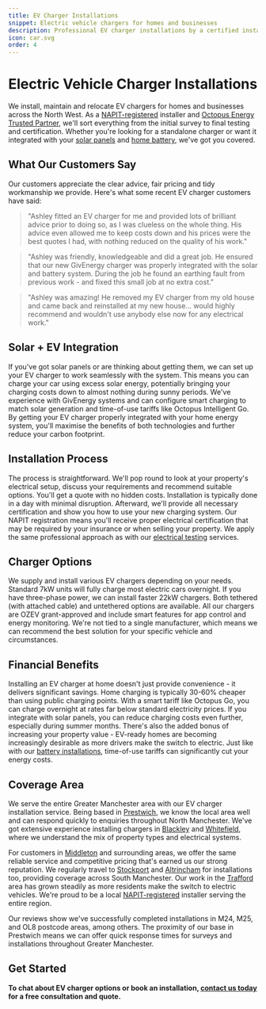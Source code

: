 ```yaml
---
title: EV Charger Installations
snippet: Electric vehicle chargers for homes and businesses
description: Professional EV charger installations by a certified installer in North Manchester. Includes relocation services and integration with solar panels and home batteries.
icon: car.svg
order: 4
---
```


# Electric Vehicle Charger Installations

We install, maintain and relocate EV chargers for homes and businesses across the North West. As a [NAPIT-registered](/accreditations/napit/) installer and [Octopus Energy Trusted Partner](/accreditations/octopus-trusted-partner/), we'll sort everything from the initial survey to final testing and certification. Whether you're looking for a standalone charger or want it integrated with your [solar panels](/services/solar-and-battery-installations/) and [home battery](/services/home-battery-installations/), we've got you covered.

## What Our Customers Say

Our customers appreciate the clear advice, fair pricing and tidy workmanship we provide. Here's what some recent EV charger customers have said:

> "Ashley fitted an EV charger for me and provided lots of brilliant advice prior to doing so, as I was clueless on the whole thing. His advice even allowed me to keep costs down and his prices were the best quotes I had, with nothing reduced on the quality of his work."

> "Ashley was friendly, knowledgeable and did a great job. He ensured that our new GivEnergy charger was properly integrated with the solar and battery system. During the job he found an earthing fault from previous work - and fixed this small job at no extra cost."

> "Ashley was amazing! He removed my EV charger from my old house and came back and reinstalled at my new house... would highly recommend and wouldn't use anybody else now for any electrical work."

## Solar + EV Integration

If you've got solar panels or are thinking about getting them, we can set up your EV charger to work seamlessly with the system. This means you can charge your car using excess solar energy, potentially bringing your charging costs down to almost nothing during sunny periods. We've experience with GivEnergy systems and can configure smart charging to match solar generation and time-of-use tariffs like Octopus Intelligent Go. By getting your EV charger properly integrated with your home energy system, you'll maximise the benefits of both technologies and further reduce your carbon footprint.

## Installation Process

The process is straightforward. We'll pop round to look at your property's electrical setup, discuss your requirements and recommend suitable options. You'll get a quote with no hidden costs. Installation is typically done in a day with minimal disruption. Afterward, we'll provide all necessary certification and show you how to use your new charging system. Our NAPIT registration means you'll receive proper electrical certification that may be required by your insurance or when selling your property. We apply the same professional approach as with our [electrical testing](/services/electrical-testing/) services.

## Charger Options

We supply and install various EV chargers depending on your needs. Standard 7kW units will fully charge most electric cars overnight. If you have three-phase power, we can install faster 22kW chargers. Both tethered (with attached cable) and untethered options are available. All our chargers are OZEV grant-approved and include smart features for app control and energy monitoring. We're not tied to a single manufacturer, which means we can recommend the best solution for your specific vehicle and circumstances.

## Financial Benefits

Installing an EV charger at home doesn't just provide convenience - it delivers significant savings. Home charging is typically 30-60% cheaper than using public charging points. With a smart tariff like Octopus Go, you can charge overnight at rates far below standard electricity prices. If you integrate with solar panels, you can reduce charging costs even further, especially during summer months. There's also the added bonus of increasing your property value - EV-ready homes are becoming increasingly desirable as more drivers make the switch to electric. Just like with our [battery installations](/services/home-battery-installations/), time-of-use tariffs can significantly cut your energy costs.

## Coverage Area

We serve the entire Greater Manchester area with our EV charger installation service. Being based in [Prestwich](/solar-panel-installer-prestwich/), we know the local area well and can respond quickly to enquiries throughout North Manchester. We've got extensive experience installing chargers in [Blackley](/solar-panel-installer-blackley/) and [Whitefield](/solar-panel-installer-whitefield/), where we understand the mix of property types and electrical systems.

For customers in [Middleton](/solar-panel-installer-middleton/) and surrounding areas, we offer the same reliable service and competitive pricing that's earned us our strong reputation. We regularly travel to [Stockport](/solar-panel-installer-stockport/) and [Altrincham](/solar-panel-installer-altrincham/) for installations too, providing coverage across South Manchester. Our work in the [Trafford](/solar-panel-installer-trafford/) area has grown steadily as more residents make the switch to electric vehicles. We're proud to be a local [NAPIT-registered](/accreditations/napit/) installer serving the entire region.

Our reviews show we've successfully completed installations in M24, M25, and OL8 postcode areas, among others. The proximity of our base in Prestwich means we can offer quick response times for surveys and installations throughout Greater Manchester.

## Get Started

**To chat about EV charger options or book an installation, [contact us today](/contact/) for a free consultation and quote.**
